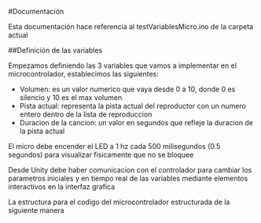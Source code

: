 #Documentación

Esta documentación hace referencia al testVariablesMicro.ino de la carpeta actual

##Definición de las variables

Empezamos definiendo las 3 variables que vamos a implementar en el microcontrolador, establecimos las siguientes:

- Volumen: es un valor numerico que vaya desde 0 a 10, donde 0 es silencio y 10 es el max volumen
- Pista actual: representa la pista actual del reproductor con un numero entero dentro de la lista de reproduccion
- Duracion de la cancion: un valor en segundos que refleje la duracion de la pista actual

El micro debe encender el LED a 1 hz cada 500 milisegundos (0.5 segundos) para visualizar fisicamente que no se bloquee

Desde Unity debe haber comunicacion con el controlador para cambiar los parametros iniciales y en tiempo real de las variables mediante elementos interactivos en la interfaz grafica

La estructura para el codigo del microcontrolador estructurada de la siguiente manera

```c

```
